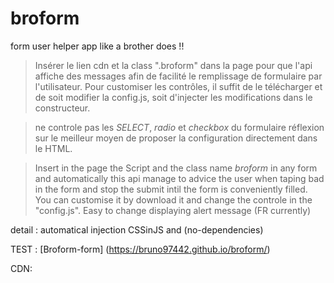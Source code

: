 # broform
form user helper app like a brother does !!

> Insérer le lien cdn et la class ".broform" dans la page pour que l'api affiche des messages afin de facilité le remplissage de formulaire par l'utilisateur.
Pour customiser les contrôles, il suffit de le télécharger et de soit modifier la config.js, soit d'injecter les modifications dans le constructeur.

> ne controle pas les *SELECT*, *radio* et *checkbox* du formulaire
> réflexion sur le meilleur moyen de proposer la configuration directement dans le HTML.

> Insert in the page the Script and the class name *broform* in any form and automatically this api manage to advice the user when taping bad in the form and stop the submit intil the form is conveniently filled.
You can customise it by download it and change the controle in the "config.js". Easy to change displaying alert message (FR currently)

detail : automatical injection CSSinJS and (no-dependencies)

TEST : 
[Broform-form] (https://bruno97442.github.io/broform/)


CDN:
<script src="https://bruno97442.github.io/broform/index.js" type="module"></script>
